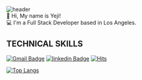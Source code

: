 ![header](https://capsule-render.vercel.app/api?type=wave&color=EFC0B6&height=300&section=heade&text=YEJI%20AHN%20👩🏻‍💻&fontSize=90&fontColor=FFBDA8)
<br />
👋 Hi, My name is Yeji! <br>
💻 I'm a Full Stack Developer based in Los Angeles.

## TECHNICAL SKILLS

[![Gmail Badge](https://img.shields.io/badge/Gmail-d14836?style=flat-square&logo=Gmail&logoColor=white&link=mailto:yejiahn93@gmail.com)](mailto:yejiahn93@gmail.com)
[![linkedin Badge](https://img.shields.io/badge/-linkedin-2a7bdd?style=flat-square&logo=linkedin&logoColor=white&link=https://www.linkedin.com/in/yeji-ahn-42973b101//)](https://www.linkedin.com/in/yeji-ahn-42973b101/) 
[![Hits](https://hits.seeyoufarm.com/api/count/incr/badge.svg?url=https%3A%2F%2Fgithub.com%2FYejiAhn93&count_bg=%2379C83D&title_bg=%23555555&icon=&icon_color=%EFC0B6&title=hits&edge_flat=false)](https://hits.seeyoufarm.com) 

[![Top Langs](https://github-readme-stats.vercel.app/api/top-langs/?username=anuraghazra&layout=compact)](https://github.com/anuraghazra/github-readme-stats)
              
<!---
yejiahn93/yejiahn93 is a ✨ special ✨ repository because its `README.md` (this file) appears on your GitHub profile.
You can click the Preview link to take a look at your changes.
--->
